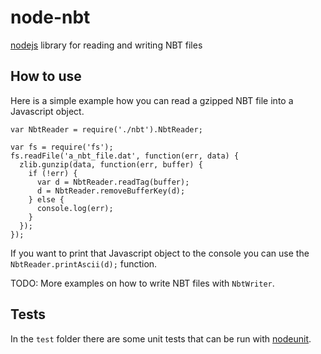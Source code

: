 node-nbt
=============

[nodejs](http://nodejs.org) library for reading and writing NBT files

How to use
---------
Here is a simple example how you can read a gzipped NBT file into a Javascript object.

    var NbtReader = require('./nbt').NbtReader;

    var fs = require('fs');
    fs.readFile('a_nbt_file.dat', function(err, data) {
      zlib.gunzip(data, function(err, buffer) {
        if (!err) {
          var d = NbtReader.readTag(buffer);
          d = NbtReader.removeBufferKey(d);
        } else {
          console.log(err);
        }
      });
    });

If you want to print that Javascript object to the console you can use the `NbtReader.printAscii(d);` function.

TODO: More examples on how to write NBT files with `NbtWriter`.



Tests
-----
In the `test` folder there are some unit tests that can be run with [nodeunit](https://github.com/caolan/nodeunit).